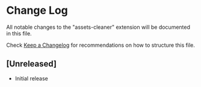# Change Log

All notable changes to the "assets-cleaner" extension will be documented in this file.

Check [Keep a Changelog](http://keepachangelog.com/) for recommendations on how to structure this file.

## [Unreleased]

- Initial release